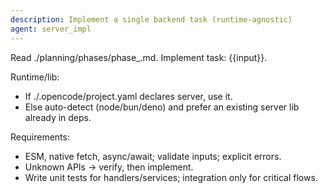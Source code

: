```yaml
---
description: Implement a single backend task (runtime-agnostic)
agent: server_impl
---
```


Read ./planning/phases/phase\_<n>.md. Implement task: {{input}}.

Runtime/lib:

- If ./.opencode/project.yaml declares server, use it.
- Else auto-detect (node/bun/deno) and prefer an existing server lib already in deps.

Requirements:

- ESM, native fetch, async/await; validate inputs; explicit errors.
- Unknown APIs → verify, then implement.
- Write unit tests for handlers/services; integration only for critical flows.
